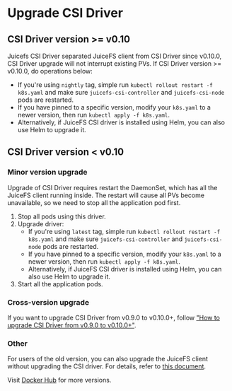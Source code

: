 # Upgrade CSI Driver

## CSI Driver version >= v0.10

Juicefs CSI Driver separated JuiceFS client from CSI Driver since v0.10.0, CSI Driver upgrade will not interrupt
existing PVs. If CSI Driver version >= v0.10.0, do operations below:

* If you're using `nightly` tag, simple run `kubectl rollout restart -f k8s.yaml` and make sure `juicefs-csi-controller`
  and `juicefs-csi-node` pods are restarted.
* If you have pinned to a specific version, modify your `k8s.yaml` to a newer version, then
  run `kubectl apply -f k8s.yaml`.
* Alternatively, if JuiceFS CSI driver is installed using Helm, you can also use Helm to upgrade it.

## CSI Driver version < v0.10

### Minor version upgrade

Upgrade of CSI Driver requires restart the DaemonSet, which has all the JuiceFS client running inside. The restart will
cause all PVs become unavailable, so we need to stop all the application pod first.

1. Stop all pods using this driver.
2. Upgrade driver:
    * If you're using `latest` tag, simple run `kubectl rollout restart -f k8s.yaml` and make
      sure `juicefs-csi-controller` and `juicefs-csi-node` pods are restarted.
    * If you have pinned to a specific version, modify your `k8s.yaml` to a newer version, then
      run `kubectl apply -f k8s.yaml`.
    * Alternatively, if JuiceFS CSI driver is installed using Helm, you can also use Helm to upgrade it.
3. Start all the application pods.

### Cross-version upgrade

If you want to upgrade CSI Driver from v0.9.0 to v0.10.0+,
follow ["How to upgrade CSI Driver from v0.9.0 to v0.10.0+"](./docs/upgrade-csi-driver-from-0.9-to-0.10.md).

### Other

For users of the old version, you can also upgrade the JuiceFS client without upgrading the CSI driver. For details,
refer to [this document](./docs/upgrade-juicefs.md).

Visit [Docker Hub](https://hub.docker.com/r/juicedata/juicefs-csi-driver) for more versions.
